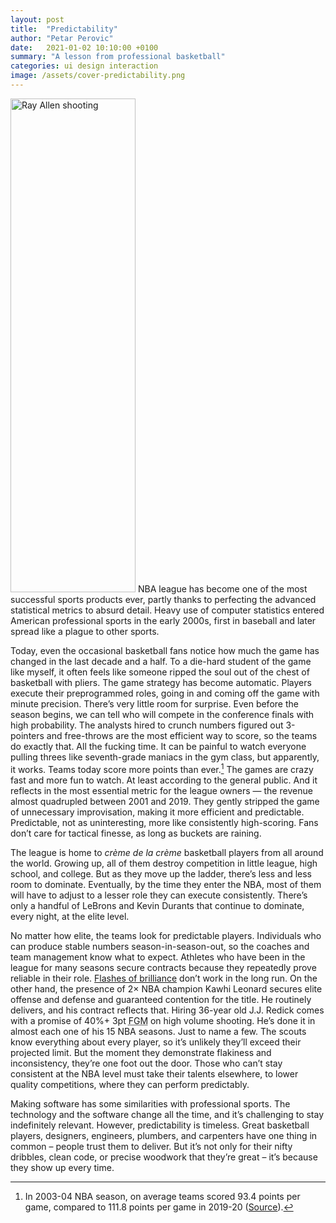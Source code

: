 ```yaml
---
layout: post
title:  "Predictability"
author: "Petar Perovic"
date:   2021-01-02 10:10:00 +0100
summary: "A lesson from professional basketball"
categories: ui design interaction
image: /assets/cover-predictability.png
---
```


<img class="fr ml3 nt3 nr6 nr5-m" width="200" height="790" src="{% link /assets/predictability-ray_allen.png %}" alt="Ray Allen shooting">
NBA league has become one of the most successful sports products ever, partly thanks to perfecting the advanced statistical metrics to absurd detail. Heavy use of computer statistics entered American professional sports in the early 2000s, first in baseball and later spread like a plague to other sports.

Today, even the occasional basketball fans notice how much the game has changed in the last decade and a half. To a die-hard student of the game like myself, it often feels like someone ripped the soul out of the chest of basketball with pliers. The game strategy has become automatic. Players execute their preprogrammed roles, going in and coming off the game with minute precision. There’s very little room for surprise. Even before the season begins, we can tell who will compete in the conference finals with high probability. The analysts hired to crunch numbers figured out 3-pointers and free-throws are the most efficient way to score, so the teams do exactly that. All the fucking time. It can be painful to watch everyone pulling threes like seventh-grade maniacs in the gym class, but apparently, it works. Teams today score more points than ever.[^1] The games are crazy fast and more fun to watch. At least according to the general public. And it reflects in the most essential metric for the league owners — the revenue almost quadrupled between 2001 and 2019. They gently stripped the game of unnecessary improvisation, making it more efficient and predictable. Predictable, not as uninteresting, more like consistently high-scoring. Fans don’t care for tactical finesse, as long as buckets are raining.

The league is home to _crème de la crème_ basketball players from all around the world. Growing up, all of them destroy competition in little league, high school, and college. But as they move up the ladder, there’s less and less room to dominate. Eventually, by the time they enter the NBA, most of them will have to adjust to a lesser role they can execute consistently. There’s only a handful of LeBrons and Kevin Durants that continue to dominate, every night, at the elite level.

No matter how elite, the teams look for predictable players. Individuals who can produce stable numbers season-in-season-out, so the coaches and team management know what to expect. Athletes who have been in the league for many seasons secure contracts because they repeatedly prove reliable in their role. [Flashes of brilliance](https://en.wikipedia.org/wiki/Jeremy_Lin#%22Linsanity%22) don’t work in the long run. On the other hand, the presence of 2× NBA champion Kawhi Leonard secures elite offense and defense and guaranteed contention for the title. He routinely delivers, and his contract reflects that. Hiring 36-year old J.J. Redick comes with a promise of 40%+ 3pt <abbr title="Field Goals Made">FGM</abbr> on high volume shooting. He’s done it in almost each one of his 15 NBA seasons. Just to name a few. The scouts know everything about every player, so it’s unlikely they’ll exceed their projected limit. But the moment they demonstrate flakiness and inconsistency, they’re one foot out the door. Those who can’t stay consistent at the NBA level must take their talents elsewhere, to lower quality competitions, where they can perform predictably.

Making software has some similarities with professional sports. The technology and the software change all the time, and it’s challenging to stay indefinitely relevant. However, predictability is timeless. Great basketball players, designers, engineers, plumbers, and carpenters have one thing in common – people trust them to deliver. But it’s not only for their nifty dribbles, clean code, or precise woodwork that they’re great – it’s because they show up every time.

[^1]: In 2003-04 NBA season, on average teams scored 93.4 points per game, compared to 111.8 points per game in 2019-20 ([Source](https://www.basketball-reference.com/leagues/NBA_stats_per_game.html)).